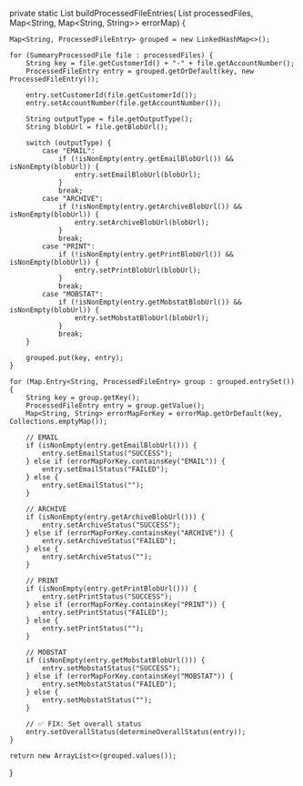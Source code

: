 private static List<ProcessedFileEntry> buildProcessedFileEntries(
        List<SummaryProcessedFile> processedFiles,
        Map<String, Map<String, String>> errorMap) {

    Map<String, ProcessedFileEntry> grouped = new LinkedHashMap<>();

    for (SummaryProcessedFile file : processedFiles) {
        String key = file.getCustomerId() + "-" + file.getAccountNumber();
        ProcessedFileEntry entry = grouped.getOrDefault(key, new ProcessedFileEntry());

        entry.setCustomerId(file.getCustomerId());
        entry.setAccountNumber(file.getAccountNumber());

        String outputType = file.getOutputType();
        String blobUrl = file.getBlobUrl();

        switch (outputType) {
            case "EMAIL":
                if (!isNonEmpty(entry.getEmailBlobUrl()) && isNonEmpty(blobUrl)) {
                    entry.setEmailBlobUrl(blobUrl);
                }
                break;
            case "ARCHIVE":
                if (!isNonEmpty(entry.getArchiveBlobUrl()) && isNonEmpty(blobUrl)) {
                    entry.setArchiveBlobUrl(blobUrl);
                }
                break;
            case "PRINT":
                if (!isNonEmpty(entry.getPrintBlobUrl()) && isNonEmpty(blobUrl)) {
                    entry.setPrintBlobUrl(blobUrl);
                }
                break;
            case "MOBSTAT":
                if (!isNonEmpty(entry.getMobstatBlobUrl()) && isNonEmpty(blobUrl)) {
                    entry.setMobstatBlobUrl(blobUrl);
                }
                break;
        }

        grouped.put(key, entry);
    }

    for (Map.Entry<String, ProcessedFileEntry> group : grouped.entrySet()) {
        String key = group.getKey();
        ProcessedFileEntry entry = group.getValue();
        Map<String, String> errorMapForKey = errorMap.getOrDefault(key, Collections.emptyMap());

        // EMAIL
        if (isNonEmpty(entry.getEmailBlobUrl())) {
            entry.setEmailStatus("SUCCESS");
        } else if (errorMapForKey.containsKey("EMAIL")) {
            entry.setEmailStatus("FAILED");
        } else {
            entry.setEmailStatus("");
        }

        // ARCHIVE
        if (isNonEmpty(entry.getArchiveBlobUrl())) {
            entry.setArchiveStatus("SUCCESS");
        } else if (errorMapForKey.containsKey("ARCHIVE")) {
            entry.setArchiveStatus("FAILED");
        } else {
            entry.setArchiveStatus("");
        }

        // PRINT
        if (isNonEmpty(entry.getPrintBlobUrl())) {
            entry.setPrintStatus("SUCCESS");
        } else if (errorMapForKey.containsKey("PRINT")) {
            entry.setPrintStatus("FAILED");
        } else {
            entry.setPrintStatus("");
        }

        // MOBSTAT
        if (isNonEmpty(entry.getMobstatBlobUrl())) {
            entry.setMobstatStatus("SUCCESS");
        } else if (errorMapForKey.containsKey("MOBSTAT")) {
            entry.setMobstatStatus("FAILED");
        } else {
            entry.setMobstatStatus("");
        }

        // ✅ FIX: Set overall status
        entry.setOverallStatus(determineOverallStatus(entry));
    }

    return new ArrayList<>(grouped.values());
}

